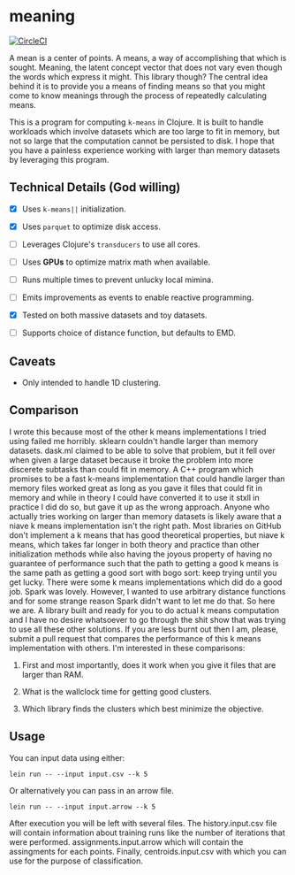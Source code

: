 # meaning

[![CircleCI](https://circleci.com/gh/jColeChanged/josh.meanings.svg?style=shield&circle-token=a4b905e7d28f1f397566185359251b3d7d959818)](https://app.circleci.com/pipelines/github/jColeChanged/josh.meanings?filter=main)

A mean is a center of points. A means, a way of accomplishing 
that which is sought. Meaning, the latent concept vector that 
does not vary even though the words which express it might. 
This library though? The central idea behind it is to provide 
you a means of finding means so that you might come to know 
meanings through the process of repeatedly calculating means.

This is a program for computing `k-means` in Clojure. 
It is built to handle workloads which involve datasets 
which are too large to fit in memory, but not so large that 
the computation cannot be persisted to disk. I hope that you 
have a painless experience working with larger than memory 
datasets by leveraging this program.

## Technical Details (God willing)

 - [x] Uses `k-means||` initialization.

 - [x] Uses `parquet` to optimize disk access.

 - [ ] Leverages Clojure's `transducers` to use all cores.

 - [ ] Uses __GPUs__ to optimize matrix math when available.
  
 - [ ] Runs multiple times to prevent unlucky local mimina. 
  
 - [ ] Emits improvements as events to enable reactive programming.

 - [x] Tested on both massive datasets and toy datasets.

 - [ ] Supports choice of distance function, but defaults to EMD.

## Caveats

 - Only intended to handle 1D clustering.

## Comparison

I wrote this because most of the other k means implementations 
I tried using failed me horribly. sklearn couldn't handle larger 
than memory datasets. dask.ml claimed to be able to solve that 
problem, but it fell over when given a large dataset because it 
broke the problem into more discerete subtasks than could fit in 
memory. A C++ program which promises to be a fast k-means implementation 
that could handle larger than memory files worked great as long as 
you gave it files that could fit in memory and while in theory I could 
have converted it to use it stxll in practice I did do so, but gave 
it up as the wrong approach. Anyone who actually tries working on 
larger than memory datasets is likely aware that a niave k means 
implementation isn't the right path. Most libraries on GitHub 
don't implement a k means that has good theoretical properties, but 
niave k means, which takes far longer in both theory and practice 
than other initialization methods while also having the joyous 
property of having no guarantee of performance such that the path 
to getting a good k means is the same path as getting a good sort 
with bogo sort: keep trying until you get lucky. There were some 
k means implementations which did do a good job. Spark was lovely. 
However, I wanted to use arbitrary distance functions and for some 
strange reason Spark didn't want to let me do that. So here we are.
A library built and ready for you to do actual k means computation 
and I have no desire whatsoever to go through the shit show that was 
trying to use all these other solutions. If you are less burnt out 
then I am, please, submit a pull request that compares the performance 
of this k means implementation with others. I'm interested in these 
comparisons:

1. First and most importantly, does it work when you give it files that 
are larger than RAM.

2. What is the wallclock time for getting good clusters.

3. Which library finds the clusters which best minimize the objective.

## Usage

You can input data using either:

```
lein run -- --input input.csv --k 5
```

Or alternatively you can pass in an arrow file.

```
lein run -- --input input.arrow --k 5
```

After execution you will be left with several files. The 
history.input.csv file will contain information about training 
runs like the number of iterations that were performed. 
assignments.input.arrow which will contain the assingments for 
each points. Finally, centroids.input.csv with which you can 
use for the purpose of classification.
